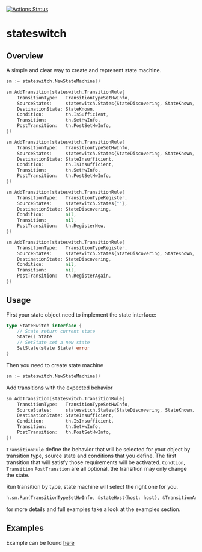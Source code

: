 [![Actions Status](https://github.com/filanov/stateswitch/workflows/make_all/badge.svg)](https://github.com/filanov/stateswitch/actions)

# stateswitch

## Overview

A simple and clear way to create and represent state machine.

```go
sm := stateswitch.NewStateMachine()

sm.AddTransition(stateswitch.TransitionRule{
    TransitionType:   TransitionTypeSetHwInfo,
    SourceStates:     stateswitch.States{StateDiscovering, StateKnown, StateInsufficient},
    DestinationState: StateKnown,
    Condition:        th.IsSufficient,
    Transition:       th.SetHwInfo,
    PostTransition:   th.PostSetHwInfo,
})

sm.AddTransition(stateswitch.TransitionRule{
    TransitionType:   TransitionTypeSetHwInfo,
    SourceStates:     stateswitch.States{StateDiscovering, StateKnown, StateInsufficient},
    DestinationState: StateInsufficient,
    Condition:        th.IsInsufficient,
    Transition:       th.SetHwInfo,
    PostTransition:   th.PostSetHwInfo,
})

sm.AddTransition(stateswitch.TransitionRule{
    TransitionType:   TransitionTypeRegister,
    SourceStates:     stateswitch.States{""},
    DestinationState: StateDiscovering,
    Condition:        nil,
    Transition:       nil,
    PostTransition:   th.RegisterNew,
})

sm.AddTransition(stateswitch.TransitionRule{
    TransitionType:   TransitionTypeRegister,
    SourceStates:     stateswitch.States{StateDiscovering, StateKnown, StateInsufficient},
    DestinationState: StateDiscovering,
    Condition:        nil,
    Transition:       nil,
    PostTransition:   th.RegisterAgain,
})
```

## Usage

First your state object need to implement the state interface:

```go
type StateSwitch interface {
	// State return current state
	State() State
	// SetState set a new state
	SetState(state State) error
}
```

Then you need to create state machine

```go
sm := stateswitch.NewStateMachine()
```

Add transitions with the expected behavior 
```go
sm.AddTransition(stateswitch.TransitionRule{
    TransitionType:   TransitionTypeSetHwInfo,
    SourceStates:     stateswitch.States{StateDiscovering, StateKnown, StateInsufficient},
    DestinationState: StateInsufficient,
    Condition:        th.IsInsufficient,
    Transition:       th.SetHwInfo,
    PostTransition:   th.PostSetHwInfo,
})
```

`TransitionRule` define the behavior that will be selected for your object by transition type,
source state and conditions that you define.
The first transition that will satisfy those requirements will be activated. 
`Condtion`, `Transition` `PostTranstion` are all optional, the transition may only change the state.

Run transition by type, state machine will select the right one for you.

```go
h.sm.Run(TransitionTypeSetHwInfo, &stateHost{host: host}, &TransitionArgsSetHwInfo{hwInfo: hw})
```

for more details and full examples take a look at the examples section.


## Examples

Example can be found [here](https://github.com/filanov/stateswitch/tree/master/examples)